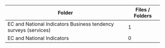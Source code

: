 | Folder                                                          |   Files / Folders |
|-----------------------------------------------------------------|-------------------|
| EC and National Indicators Business tendency surveys (services) |                 1 |
| EC and National Indicators                                      |                 0 |